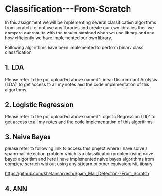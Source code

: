 # Classification---From-Scratch
In this assignment we will be implementing several classification algorithms from scratch i.e. not use any libraries and create our own libraries then we compare our results with the results obtained when we use library and see how efficiently we have implemented our own library.

  Following algorithms have been implemented to perform binary class classification
  ## 1. LDA
  Please refer to the pdf uploaded above named 'Linear Discriminant Analysis (LDA)' to get access to all my notes and the code implementation of this algorithms

  ## 2. Logistic Regression
  Please refer to the pdf uploaded above named 'Logistic Regression (LR)' to get access to all my notes and the code implementation of this algorithms

  ## 3. Naive Bayes
  please refer to following link to access this project where I have solve a spam mail detection problem which is a classificatoin problem using naive bayes algorithm and here i have implemented naive bayes algorithms from complete scratch without using any sklearn or other equivalent ML library

  https://github.com/khetansarvesh/Spam_Mail_Detection--From_Scratch

  ## 4. ANN
